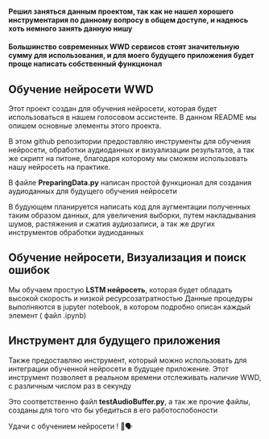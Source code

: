 #### Решил заняться данным проектом, так как не нашел хорошего инструментария по данному вопросу в общем доступе, и надеюсь хоть немного занять данную нишу
#### Большинство современных WWD сервисов стоят значительную сумму для использования, и для моего будущего приложения будет проще написать собственный функционал

## Обучение нейросети WWD 

Этот проект создан для обучения нейросети, которая будет использоваться в нашем голосовом ассистенте. В данном README мы опишем основные элементы этого проекта.

В этом github репозитории предоставляю инструменты для обучения нейросети, обработки аудиоданных и визуализации результатов, а так же скрипт на питоне, благодаря которому мы сможем использовать нашу нейросеть на практике.

В файле **PreparingData.py** написан простой функционал для создания аудиоданных для будущего обучения нейросети

В будующем планируется написать код для аугментации полученных таким образом данных, для увеличения выборки, путем накладывания шумов, растяжения и сжатия аудиозаписи, а так же других инструментов обработки аудиоданных


## Обучение нейросети, Визуализация и поиск ошибок

Мы обучаем простую **LSTM нейросеть**, которая будет обладать высокой скорость и низкой ресурсозатратностью
Данные процедуры выполняются в jupyter notebook, в котором подробно описан каждый элемент ( файл .ipynb)

## Инструмент для будущего приложения

Также предоставляю инструмент, который можно использовать для интеграции обученной нейросети в будущее приложение. 
Этот инструмент позволяет в реальном времени отслеживать наличие WWD, с различным числом раз в секунду

Это соответственно файл **testAudioBuffer.py**, а так же прочие файлы, созданы для того что бы убедиться в его работоспобоности

Удачи с обучением нейросети ! 🚀🗣️
